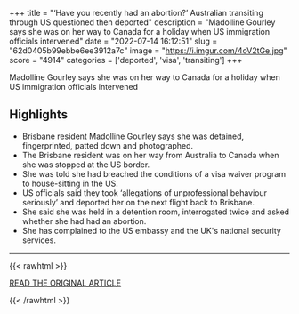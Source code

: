 +++
title = "‘Have you recently had an abortion?’ Australian transiting through US questioned then deported"
description = "Madolline Gourley says she was on her way to Canada for a holiday when US immigration officials intervened"
date = "2022-07-14 16:12:51"
slug = "62d0405b99ebbe6ee3912a7c"
image = "https://i.imgur.com/4oV2tGe.jpg"
score = "4914"
categories = ['deported', 'visa', 'transiting']
+++

Madolline Gourley says she was on her way to Canada for a holiday when US immigration officials intervened

## Highlights

- Brisbane resident Madolline Gourley says she was detained, fingerprinted, patted down and photographed.
- The Brisbane resident was on her way from Australia to Canada when she was stopped at the US border.
- She was told she had breached the conditions of a visa waiver program to house-sitting in the US.
- US officials said they took ‘allegations of unprofessional behaviour seriously’ and deported her on the next flight back to Brisbane.
- She said she was held in a detention room, interrogated twice and asked whether she had had an abortion.
- She has complained to the US embassy and the UK's national security services.

---

{{< rawhtml >}}
  <p class="article-category">
    <a target="_blank" href="http://www.theguardian.com/australia-news/2022/jul/13/have-you-recently-had-an-abortion-australian-transiting-through-us-questioned-then-deported">READ THE ORIGINAL ARTICLE</a>
  </p>
{{< /rawhtml >}}
